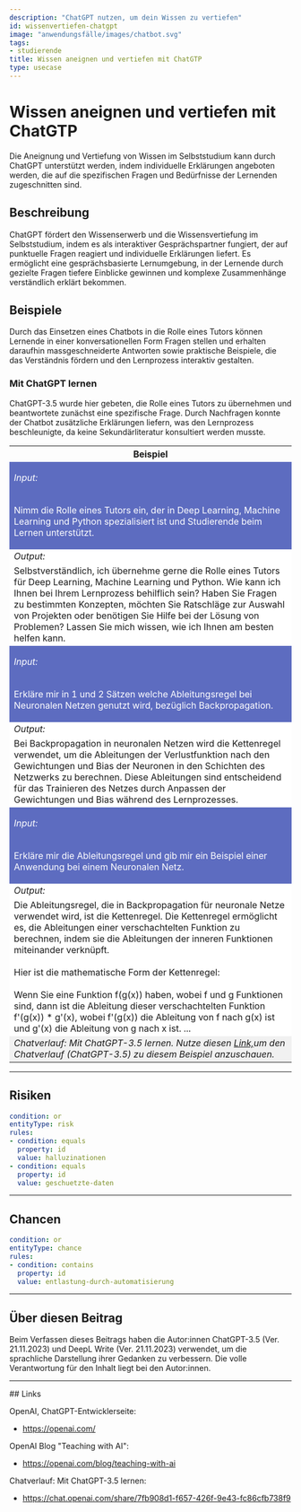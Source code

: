```yaml
---
description: "ChatGPT nutzen, um dein Wissen zu vertiefen"
id: wissenvertiefen-chatgpt
image: "anwendungsfälle/images/chatbot.svg"
tags:
- studierende
title: Wissen aneignen und vertiefen mit ChatGTP
type: usecase
---
```



# Wissen aneignen und vertiefen mit ChatGTP

Die Aneignung und Vertiefung von Wissen im Selbststudium kann durch ChatGPT unterstützt werden, indem individuelle Erklärungen angeboten werden, die auf die spezifischen Fragen und Bedürfnisse der Lernenden zugeschnitten sind.


## Beschreibung

ChatGPT fördert den Wissenserwerb und die Wissensvertiefung im Selbststudium, indem es als interaktiver Gesprächspartner fungiert, der auf punktuelle Fragen reagiert und individuelle Erklärungen liefert. Es ermöglicht eine gesprächsbasierte Lernumgebung, in der Lernende durch gezielte Fragen tiefere Einblicke gewinnen und komplexe Zusammenhänge verständlich erklärt bekommen.



## Beispiele

Durch das Einsetzen eines Chatbots in die Rolle eines Tutors können Lernende in einer konversationellen Form Fragen stellen und erhalten daraufhin massgeschneiderte Antworten sowie praktische Beispiele, die das Verständnis fördern und den Lernprozess interaktiv gestalten.


### Mit ChatGPT lernen

ChatGPT-3.5 wurde hier gebeten, die Rolle eines Tutors zu übernehmen und beantwortete zunächst eine spezifische Frage. Durch Nachfragen konnte der Chatbot zusätzliche Erklärungen liefern, was den Lernprozess beschleunigte, da keine Sekundärliteratur konsultiert werden musste.


<table >
  <tr>
    <th>Beispiel</th>
  </tr>
  <tr>
    <td bgcolor="5D6CC0">
      <p style="color:white">
        <i>Input:</i></td>
      </p>
  </tr>
  <tr>
    <td bgcolor="5D6CC0">
      <p style="color:white">
       Nimm die Rolle eines Tutors ein, der in Deep Learning, Machine Learning und Python spezialisiert ist und Studierende beim Lernen unterstützt.
      </p>
    </td>
  </tr>
  <tr>
    <td bgcolor="white"><i>Output:</i></td>
  </tr>
  <tr>
    <td bgcolor="white">
    Selbstverständlich, ich übernehme gerne die Rolle eines Tutors für Deep Learning, Machine Learning und Python. Wie kann ich Ihnen bei Ihrem Lernprozess behilflich sein? Haben Sie Fragen zu bestimmten Konzepten, möchten Sie Ratschläge zur Auswahl von Projekten oder benötigen Sie Hilfe bei der Lösung von Problemen? Lassen Sie mich wissen, wie ich Ihnen am besten helfen kann.
    </td>
  </tr>
  <tr>
    <td bgcolor="5D6CC0">
      <p style="color:white">
        <i>Input:</i></td>
      </p>
  </tr>
  <tr>
    <td bgcolor="5D6CC0">
      <p style="color:white">
       Erkläre mir in 1 und 2 Sätzen  welche Ableitungsregel bei Neuronalen Netzen genutzt wird, bezüglich Backpropagation.
      </p>
    </td>
  </tr>
  <tr>
    <td bgcolor="white"><i>Output:</i></td>
  </tr>
  <tr>
    <td bgcolor="white">
    Bei Backpropagation in neuronalen Netzen wird die Kettenregel verwendet, um die Ableitungen der Verlustfunktion nach den Gewichtungen und Bias der Neuronen in den Schichten des Netzwerks zu berechnen. Diese Ableitungen sind entscheidend für das Trainieren des Netzes durch Anpassen der Gewichtungen und Bias während des Lernprozesses.
    </td>
  </tr>
  <tr>
  <tr>
    <td bgcolor="5D6CC0">
      <p style="color:white">
        <i>Input:</i></td>
      </p>
  </tr>
  <tr>
    <td bgcolor="5D6CC0">
      <p style="color:white">
       Erkläre mir die Ableitungsregel und gib mir ein Beispiel einer Anwendung bei einem Neuronalen Netz.
      </p>
    </td>
  </tr>
  <tr>
    <td bgcolor="white"><i>Output:</i></td>
  </tr>
  <tr>
    <td bgcolor="white">
    Die Ableitungsregel, die in Backpropagation für neuronale Netze verwendet wird, ist die Kettenregel. Die Kettenregel ermöglicht es, die Ableitungen einer verschachtelten Funktion zu berechnen, indem sie die Ableitungen der inneren Funktionen miteinander verknüpft.
    <br>
    <br>
    Hier ist die mathematische Form der Kettenregel:
    <br>
    <br>
    Wenn Sie eine Funktion f(g(x)) haben, wobei f und g Funktionen sind, dann ist die Ableitung dieser verschachtelten Funktion f'(g(x)) * g'(x), wobei f'(g(x)) die Ableitung von f nach g(x) ist und g'(x) die Ableitung von g nach x ist. ...
    </td>
  </tr>
  <tr>
  <tr>
    <td  bgcolor="f1f1f1"><i>Chatverlauf: Mit ChatGPT-3.5 lernen. Nutze diesen <a href="https://chat.openai.com/share/7fb908d1-f657-426f-9e43-fc86cfb738f9"> Link,</a>um den Chatverlauf (ChatGPT-3.5) zu diesem Beispiel anzuschauen.</a></i>
    </td>
  </tr>
</table>



---


## Risiken

```yaml
condition: or
entityType: risk
rules:
- condition: equals
  property: id
  value: halluzinationen
- condition: equals
  property: id
  value: geschuetzte-daten
```


---

## Chancen

```yaml
condition: or
entityType: chance
rules:
- condition: contains
  property: id
  value: entlastung-durch-automatisierung
```


---

## Über diesen Beitrag

Beim Verfassen dieses Beitrags haben die Autor:innen ChatGPT-3.5 (Ver. 21.11.2023) und DeepL Write (Ver. 21.11.2023) verwendet, um die sprachliche Darstellung ihrer Gedanken zu verbessern. Die volle Verantwortung für den Inhalt liegt bei den Autor:innen. 


---


## Links

OpenAI, ChatGPT-Entwicklerseite:

- https://openai.com/


OpenAI Blog "Teaching with AI":

- https://openai.com/blog/teaching-with-ai


Chatverlauf: Mit ChatGPT-3.5 lernen:

- https://chat.openai.com/share/7fb908d1-f657-426f-9e43-fc86cfb738f9


